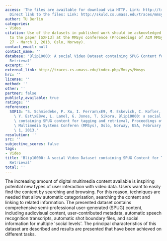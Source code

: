 ```yaml
---
access: 'The files are available for download via HTTP. Link: http://traces.cs.umass.edu/index.php/Mmsys/Mmsys
  Direct link to the files: Link: http://skuld.cs.umass.edu/traces/mmsys/2013/blip/Blip10000.html'
author: TU Berlin
categories:
- Video
citation: Use of the datasets in published work should be acknowledged by a full citation
  to the paper [SXF13] at the MMSys conference (Proceedings of ACM MMSys 13, February
  27 - March 1, 2013, Oslo, Norway).
contact_email: null
contact_name: ''
database: 'Blip10000: A social Video Dataset containing SPUG Content for Tagging and
  Retrieval'
excerpt: ''
external_link: http://traces.cs.umass.edu/index.php/Mmsys/Mmsys
hrc: ''
license: ''
method: ''
other: ''
partner: false
publicly_available: true
ratings: ''
references:
  SXF13: "S. Schmiedeke, P. Xu, I. Ferran\xE9, M. Eskevich, C. Kofler, M. Larson,\
    \ Y. Est\xE8ve, L. Lamel, G. Jones, T. Sikora, Blip10000: a social video dataset\
    \ containing SPUG content for tagging and retrieval, Proceedings of the 4th ACM\
    \ Multimedia Systems Conferen (MMSys), Oslo, Norway, USA, February 27 - March\
    \ 1, 2013."
resolution: ''
src: ''
subjective_scores: false
tags:
- Video
title: 'Blip10000: A social Video Dataset containing SPUG Content for Tagging and
  Retrieval'
total: ''
---
```


The increasing amount of digital multimedia content available is inspiring potential new types of user interaction with video data. Users want to easily find the content by searching and browsing. For this reason, techniques are needed that allow automatic categorisation, searching the content and linking to related information. The presented dataset contains comprehensive semi-professional user-generated (SPUG) content, including audiovisual content, user-contributed metadata, automatic speech recognition transcripts, automatic shot boundary files, and social information for multiple 'social levels'. The principal characteristics of this dataset are described and results are presented that have been achieved on different tasks.